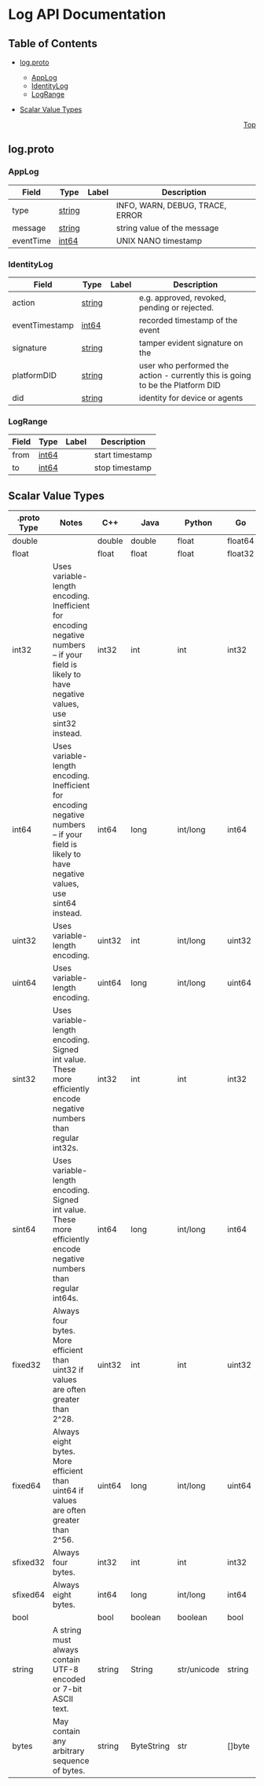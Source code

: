 # Log API Documentation
<a name="top"></a>

## Table of Contents

- [log.proto](#log-proto)
    - [AppLog](#log-AppLog)
    - [IdentityLog](#log-IdentityLog)
    - [LogRange](#log-LogRange)
  
- [Scalar Value Types](#scalar-value-types)



<a name="log-proto"></a>
<p align="right"><a href="#top">Top</a></p>

## log.proto



<a name="log-AppLog"></a>

### AppLog



| Field | Type | Label | Description |
| ----- | ---- | ----- | ----------- |
| type | [string](#string) |  | INFO, WARN, DEBUG, TRACE, ERROR |
| message | [string](#string) |  | string value of the message |
| eventTime | [int64](#int64) |  | UNIX NANO timestamp |






<a name="log-IdentityLog"></a>

### IdentityLog



| Field | Type | Label | Description |
| ----- | ---- | ----- | ----------- |
| action | [string](#string) |  | e.g. approved, revoked, pending or rejected. |
| eventTimestamp | [int64](#int64) |  | recorded timestamp of the event |
| signature | [string](#string) |  | tamper evident signature on the |
| platformDID | [string](#string) |  | user who performed the action - currently this is going to be the Platform DID |
| did | [string](#string) |  | identity for device or agents |






<a name="log-LogRange"></a>

### LogRange



| Field | Type | Label | Description |
| ----- | ---- | ----- | ----------- |
| from | [int64](#int64) |  | start timestamp |
| to | [int64](#int64) |  | stop timestamp |





 

 

 

 



## Scalar Value Types

| .proto Type | Notes | C++ | Java | Python | Go | C# | PHP | Ruby |
| ----------- | ----- | --- | ---- | ------ | -- | -- | --- | ---- |
| <a name="double" /> double |  | double | double | float | float64 | double | float | Float |
| <a name="float" /> float |  | float | float | float | float32 | float | float | Float |
| <a name="int32" /> int32 | Uses variable-length encoding. Inefficient for encoding negative numbers – if your field is likely to have negative values, use sint32 instead. | int32 | int | int | int32 | int | integer | Bignum or Fixnum (as required) |
| <a name="int64" /> int64 | Uses variable-length encoding. Inefficient for encoding negative numbers – if your field is likely to have negative values, use sint64 instead. | int64 | long | int/long | int64 | long | integer/string | Bignum |
| <a name="uint32" /> uint32 | Uses variable-length encoding. | uint32 | int | int/long | uint32 | uint | integer | Bignum or Fixnum (as required) |
| <a name="uint64" /> uint64 | Uses variable-length encoding. | uint64 | long | int/long | uint64 | ulong | integer/string | Bignum or Fixnum (as required) |
| <a name="sint32" /> sint32 | Uses variable-length encoding. Signed int value. These more efficiently encode negative numbers than regular int32s. | int32 | int | int | int32 | int | integer | Bignum or Fixnum (as required) |
| <a name="sint64" /> sint64 | Uses variable-length encoding. Signed int value. These more efficiently encode negative numbers than regular int64s. | int64 | long | int/long | int64 | long | integer/string | Bignum |
| <a name="fixed32" /> fixed32 | Always four bytes. More efficient than uint32 if values are often greater than 2^28. | uint32 | int | int | uint32 | uint | integer | Bignum or Fixnum (as required) |
| <a name="fixed64" /> fixed64 | Always eight bytes. More efficient than uint64 if values are often greater than 2^56. | uint64 | long | int/long | uint64 | ulong | integer/string | Bignum |
| <a name="sfixed32" /> sfixed32 | Always four bytes. | int32 | int | int | int32 | int | integer | Bignum or Fixnum (as required) |
| <a name="sfixed64" /> sfixed64 | Always eight bytes. | int64 | long | int/long | int64 | long | integer/string | Bignum |
| <a name="bool" /> bool |  | bool | boolean | boolean | bool | bool | boolean | TrueClass/FalseClass |
| <a name="string" /> string | A string must always contain UTF-8 encoded or 7-bit ASCII text. | string | String | str/unicode | string | string | string | String (UTF-8) |
| <a name="bytes" /> bytes | May contain any arbitrary sequence of bytes. | string | ByteString | str | []byte | ByteString | string | String (ASCII-8BIT) |


